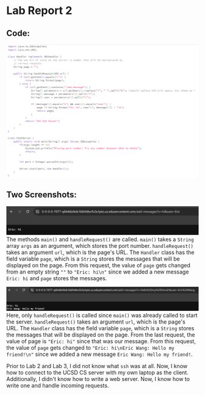 # **Lab Report 2**

## Code:
![Image](ChatServer.png)

## Two Screenshots:
![Image](first_ss.png)
The methods `main()` and `handleRequest()` are called. `main()` takes a `String` array `args` as an argument, which stores the port number. `handleRequest()` takes an argument `url`, which is the page's URL. The `Handler` class has the field variable `page`, which is a `String` stores the messages that will be displayed on the page. From this request, the value of `page` gets changed from an empty string `""` to `"Eric: hi\n"` since we added a new message `Eric: hi` and `page` stores the messages.

![Image](second_ss.png)
Here, only `handleRequest()` is called since `main()` was already called to start the server. `handleRequest()` takes an argument `url`, which is the page's URL. The `Handler` class has the field variable `page`, which is a `String` stores the messages that will be displayed on the page. From the last request, the value of page is `"Eric: hi"` since that was our message. From this request, the value of `page` gets changed to `"Eric: hi\nEric Wang: Hello my friend!\n"` since we added a new message `Eric Wang: Hello my friend!`.

Prior to Lab 2 and Lab 3, I did not know what `ssh` was at all. Now, I know how to connect to the UCSD CS server with my own laptop as the client. Additionally, I didn't know how to write a web server. Now, I know how to write one and handle incoming requests.
